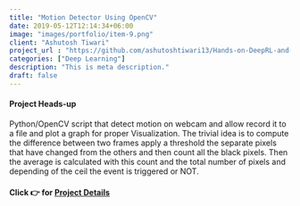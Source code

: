 ```yaml
---
title: "Motion Detector Using OpenCV"
date: 2019-05-12T12:14:34+06:00
image: "images/portfolio/item-9.png"
client: "Ashutosh Tiwari"
project_url : "https://github.com/ashutoshtiwari13/Hands-on-DeepRL-and-DL"
categories: ["Deep Learning"]
description: "This is meta description."
draft: false
---
```


#### Project Heads-up

Python/OpenCV script that detect motion on webcam and allow record it to a file and plot a graph for proper Visualization.
The trivial idea is to compute the difference between two frames apply a threshold the separate pixels that have changed from the others and then count all the black pixels. Then the average is calculated with this count and the total number of pixels and depending of the ceil the event is triggered or NOT.

#### Click 👉 for [Project Details](https://github.com/ashutoshtiwari13/Motion-Detector)
